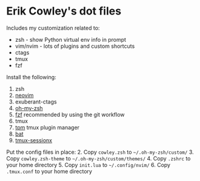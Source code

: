 # Erik Cowley's dot files

Includes my customization related to:
 * zsh - show Python virtual env info in prompt
 * vim/nvim - lots of plugins and custom shortcuts
 * ctags
 * tmux
 * fzf

Install the following:
 1. zsh
 2. [neovim](https://github.com/neovim/neovim)
 3. exuberant-ctags
 4. [oh-my-zsh](https://ohmyz.sh/)
 5. [fzf](https://github.com/junegunn/fzf.git) recommended by using the git workflow
 6. tmux
 7. [tpm](https://github.com/tmux-plugins/tpm/tree/master) tmux plugin manager
 8. [bat](https://github.com/sharkdp/bat)
 9. [tmux-sessionx](https://github.com/omerxx/tmux-sessionx)

Put the config files in place:
 2. Copy `cowley.zsh` to `~/.oh-my-zsh/custom/`
 3. Copy `cowley.zsh-theme` to `~/.oh-my-zsh/custom/themes/`
 4. Copy `.zshrc` to your home directory
 5. Copy `init.lua` to `~/.config/nvim/`
 6. Copy `.tmux.conf` to your home directory
